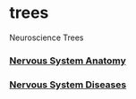 # trees
Neuroscience Trees
### [Nervous System Anatomy](https://www.conscix.github.io/trees/ns/NS.html)
### [Nervous System Diseases](https://www.conscix.github.io/trees/ns/NSD.html)
